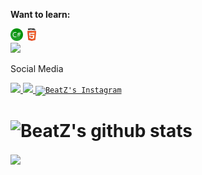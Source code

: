 **Want to learn:**

<code><img height="20" src="https://raw.githubusercontent.com/github/explore/80688e429a7d4ef2fca1e82350fe8e3517d3494d/topics/csharp/csharp.png"></code>
<code><img height="20" src="https://raw.githubusercontent.com/github/explore/80688e429a7d4ef2fca1e82350fe8e3517d3494d/topics/html/html.png"></code>
<br>
<code><img height="20" src="https://img.shields.io/discord/737849521320493096?color=33ccff&label=New%20Server&style=plastic"></code>

Social Media

<a href="https://discord.gg/mHZtGA5">
  <code><img height="20" src="https://img.shields.io/discord/737849521320493096?color=33ccff&label=New%20Server&style=plastic"></code>
</a>
<a href="https://www.youtube.com/channel/UCy6Izg7tkqxbd02CArX3Usw?view_as=subscriber">
  <code><img  height="20" src="https://s.ytimg.com/yts/img/favicon_144-vfliLAfaB.png"></code>
</a>
<a href="https://www.instagram.com/beatzwrld/">
  <code><img alt="BeatZ's Instagram" height="20" src="https://www.instagram.com/static/images/ico/favicon-192.png/68d99ba29cc8.png"></code>
</a>
<br>

# ![BeatZ's github stats](https://github-readme-stats.vercel.app/api?username=notBeatZ&show_icons=true&theme=tokyonight)
<a href="https://github.com/notBeatZ?tab=repositories">
  <img align="center" src="https://github-readme-stats.vercel.app/api/top-langs/?username=notBeatZ&layout=compact&show_icons=true&&theme=tokyonight" />


